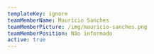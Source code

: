 ```yaml
---
templateKey: ignore
teamMemberName: Maurício Sanches
teamMemberPicture: /img/mauricio-sanches.png
teamMemberPosition: Não informado
active: true
---
```


